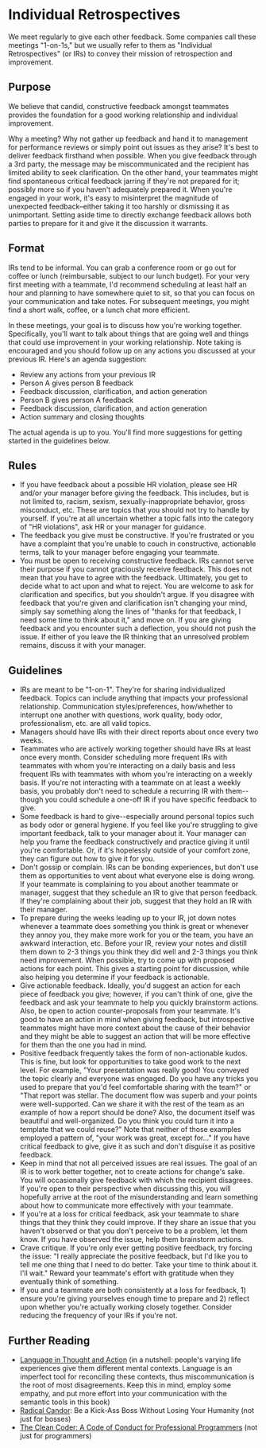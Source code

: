 # Individual Retrospectives

We meet regularly to give each other feedback. Some companies call these meetings "1-on-1s," but we usually refer to them as "Individual Retrospectives" (or IRs) to convey their mission of retrospection and improvement.

## Purpose
We believe that candid, constructive feedback amongst teammates provides the foundation for a good working relationship and individual improvement.

Why a meeting? Why not gather up feedback and hand it to management for performance reviews or simply point out issues as they arise? It's best to deliver feedback firsthand when possible. When you give feedback through a 3rd party, the message may be miscommunicated and the recipient has limited ability to seek clarification. On the other hand, your teammates might find spontaneous critical feedback jarring if they're not prepared for it; possibly more so if you haven't adequately prepared it. When you're engaged in your work, it's easy to misinterpret the magnitude of unexpected feedback–either taking it too harshly or dismissing it as unimportant. Setting aside time to directly exchange feedback allows both parties to prepare for it and give it the discussion it warrants.

## Format
IRs tend to be informal. You can grab a conference room or go out for coffee or lunch (reimbursable, subject to our lunch budget). For your very first meeting with a teammate, I'd recommend scheduling at least half an hour and planning to have somewhere quiet to sit, so that you can focus on your communication and take notes. For subsequent meetings, you might find a short walk, coffee, or a lunch chat more efficient.

In these meetings, your goal is to discuss how you're working together. Specifically, you'll want to talk about things that are going well and things that could use improvement in your working relationship. Note taking is encouraged and you should follow up on any actions you discussed at your previous IR. Here's an agenda suggestion:

* Review any actions from your previous IR
* Person A gives person B feedback
* Feedback discussion, clarification, and action generation
* Person B gives person A feedback
* Feedback discussion, clarification, and action generation
* Action summary and closing thoughts

The actual agenda is up to you. You'll find more suggestions for getting started in the guidelines below.

## Rules
* If you have feedback about a possible HR violation, please see HR and/or your manager before giving the feedback. This includes, but is not limited to, racism, sexism, sexually-inappropriate behavior, gross misconduct, etc. These are topics that you should not try to handle by yourself. If you're at all uncertain whether a topic falls into the category of "HR violations", ask HR or your manager for guidance.
* The feedback you give must be constructive. If you're frustrated or you have a complaint that you're unable to couch in constructive, actionable terms, talk to your manager before engaging your teammate.
* You must be open to receiving constructive feedback. IRs cannot serve their purpose if you cannot graciously receive feedback. This does not mean that you have to agree with the feedback. Ultimately, you get to decide what to act upon and what to reject. You are welcome to ask for clarification and specifics, but you shouldn't argue. If you disagree with feedback that you're given and clarification isn't changing your mind, simply say something along the lines of "thanks for that feedback, I need some time to think about it," and move on. If you are giving feedback and you encounter such a deflection, you should not push the issue. If either of you leave the IR thinking that an unresolved problem remains, discuss it with your manager.

## Guidelines
* IRs are meant to be "1-on-1". They're for sharing individualized feedback.
Topics can include anything that impacts your professional relationship. Communication styles/preferences, how/whether to interrupt one another with questions, work quality, body odor, professionalism, etc. are all valid topics.
* Managers should have IRs with their direct reports about once every two weeks.
* Teammates who are actively working together should have IRs at least once every month. Consider scheduling more frequent IRs with teammates with whom you're interacting on a daily basis and less frequent IRs with teammates with whom you're interacting on a weekly basis. If you're not interacting with a teammate on at least a weekly basis, you probably don't need to schedule a recurring IR with them--though you could schedule a one-off IR if you have specific feedback to give.
* Some feedback is hard to give--especially around personal topics such as body odor or general hygiene. If you feel like you're struggling to give important feedback, talk to your manager about it. Your manager can help you frame the feedback constructively and practice giving it until you're comfortable. Or, if it's hopelessly outside of your comfort zone, they can figure out how to give it for you.
* Don't gossip or complain. IRs can be bonding experiences, but don't use them as opportunities to vent about what everyone else is doing wrong. If your teammate is complaining to you about another teammate or manager, suggest that they schedule an IR to give that person feedback. If they're complaining about their job, suggest that they hold an IR with their manager.
* To prepare during the weeks leading up to your IR, jot down notes whenever a teammate does something you think is great or whenever they annoy you, they make more work for you or the team, you have an awkward interaction, etc. Before your IR, review your notes and distill them down to 2-3 things you think they did well and 2-3 things you think need improvement. When possible, try to come up with proposed actions for each point. This gives a starting point for discussion, while also helping you determine if your feedback is actionable.
* Give actionable feedback. Ideally, you'd suggest an action for each piece of feedback you give; however, if you can't think of one, give the feedback and ask your teammate to help you quickly brainstorm actions. Also, be open to action counter-proposals from your teammate. It's good to have an action in mind when giving feedback, but introspective teammates might have more context about the cause of their behavior and they might be able to suggest an action that will be more effective for them than the one you had in mind.
* Positive feedback frequently takes the form of non-actionable kudos. This is fine, but look for opportunities to take good work to the next level. For example, "Your presentation was really good! You conveyed the topic clearly and everyone was engaged. Do you have any tricks you used to prepare that you'd feel comfortable sharing with the team?" or "That report was stellar. The document flow was superb and your points were well-supported. Can we share it with the rest of the team as an example of how a report should be done? Also, the document itself was beautiful and well-organized. Do you think you could turn it into a template that we could reuse?" Note that neither of those examples employed a pattern of, "your work was great, except for..." If you have critical feedback to give, give it as such and don't disguise it as positive feedback.
* Keep in mind that not all perceived issues are real issues. The goal of an IR is to work better together, not to create actions for change's sake. You will occasionally give feedback with which the recipient disagrees. If you're open to their perspective when discussing this, you will hopefully arrive at the root of the misunderstanding and learn something about how to communicate more effectively with your teammate.
* If you're at a loss for critical feedback, ask your teammate to share things that they think they could improve. If they share an issue that you haven't observed or that you don't perceive to be a problem, let them know. If you have observed the issue, help them brainstorm actions.
* Crave critique. If you're only ever getting positive feedback, try forcing the issue: "I really appreciate the positive feedback, but I'd like you to tell me one thing that I need to do better. Take your time to think about it. I'll wait." Reward your teammate's effort with gratitude when they eventually think of something.
* If you and a teammate are both consistently at a loss for feedback, 1) ensure you're giving yourselves enough time to prepare and 2) reflect upon whether you're actually working closely together. Consider reducing the frequency of your IRs if you're not.

## Further Reading
* [Language in Thought and Action](https://www.amazon.com/Language-Thought-Action-S-I-Hayakawa/dp/0156482401) (in a nutshell: people's varying life experiences give them different mental contexts. Language is an imperfect tool for reconciling these contexts, thus miscommunication is the root of most disagreements. Keep this in mind, employ some empathy, and put more effort into your communication with the semantic tools in this book)
* [Radical Candor](https://www.amazon.com/Radical-Candor-Kim-Scott/dp/B01KTIEFEE): Be a Kick-Ass Boss Without Losing Your Humanity (not just for bosses)
* [The Clean Coder: A Code of Conduct for Professional Programmers](https://www.amazon.com/Clean-Coder-Conduct-Professional-Programmers/dp/0137081073) (not just for programmers)
